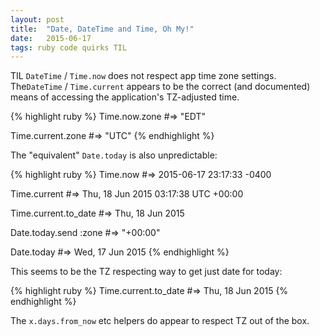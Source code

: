 ```yaml
---
layout: post
title:  "Date, DateTime and Time, Oh My!"
date:   2015-06-17
tags: ruby code quirks TIL
---
```


TIL `DateTime` / `Time.now` does not respect app time zone settings. The`DateTime` / `Time.current` appears to be the correct (and documented) means of accessing the application's TZ-adjusted time.

{% highlight ruby %}
Time.now.zone
#=> "EDT"

Time.current.zone
#=> "UTC"
{% endhighlight %}


The "equivalent" `Date.today` is also unpredictable:

{% highlight ruby %}
Time.now
#=> 2015-06-17 23:17:33 -0400

Time.current
#=> Thu, 18 Jun 2015 03:17:38 UTC +00:00

Time.current.to_date
#=> Thu, 18 Jun 2015

Date.today.send :zone
#=> "+00:00"

Date.today
#=> Wed, 17 Jun 2015
{% endhighlight %}

This seems to be the TZ respecting way to get just date for today:

{% highlight ruby %}
Time.current.to_date
#=> Thu, 18 Jun 2015
{% endhighlight %}

The `x.days.from_now` etc helpers do appear to respect TZ out of the box.
